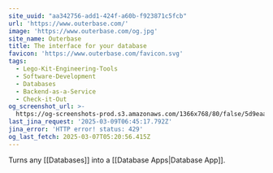 ```yaml
---
site_uuid: "aa342756-add1-424f-a60b-f923871c5fcb"
url: 'https://www.outerbase.com/'
image: 'https://www.outerbase.com/og.jpg'
site_name: Outerbase
title: The interface for your database
favicon: 'https://www.outerbase.com/favicon.svg'
tags:
  - Lego-Kit-Engineering-Tools
  - Software-Development
  - Databases
  - Backend-as-a-Service
  - Check-it-Out
og_screenshot_url: >-
  https://og-screenshots-prod.s3.amazonaws.com/1366x768/80/false/5d9eaac8176dba0e74db0cba41455980f16325edfa25d7485ea422b2fa552e2d.jpeg
last_jina_request: '2025-03-09T06:45:17.792Z'
jina_error: 'HTTP error! status: 429'
og_last_fetch: 2025-03-07T05:20:56.415Z
---
```

Turns any [[Databases]] into a [[Database Apps|Database App]].



